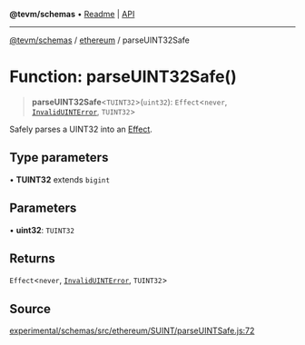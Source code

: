 **@tevm/schemas** • [Readme](../../README.md) \| [API](../../modules.md)

***

[@tevm/schemas](../../README.md) / [ethereum](../README.md) / parseUINT32Safe

# Function: parseUINT32Safe()

> **parseUINT32Safe**\<`TUINT32`\>(`uint32`): `Effect`\<`never`, [`InvalidUINTError`](../classes/InvalidUINTError.md), `TUINT32`\>

Safely parses a UINT32 into an [Effect](https://www.effect.website/docs/essentials/effect-type).

## Type parameters

• **TUINT32** extends `bigint`

## Parameters

• **uint32**: `TUINT32`

## Returns

`Effect`\<`never`, [`InvalidUINTError`](../classes/InvalidUINTError.md), `TUINT32`\>

## Source

[experimental/schemas/src/ethereum/SUINT/parseUINTSafe.js:72](https://github.com/evmts/tevm-monorepo/blob/main/experimental/schemas/src/ethereum/SUINT/parseUINTSafe.js#L72)
